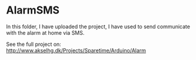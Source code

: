 # AlarmSMS
In this folder, I have uploaded the project, I have used to send communicate with the alarm at home via SMS.

See the full project on: http://www.akselhg.dk/Projects/Sparetime/Arduino/Alarm
